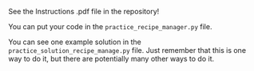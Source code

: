 See the Instructions .pdf file in the repository!

You can put your code in the `practice_recipe_manager.py` file.

You can see one example solution in the `practice_solution_recipe_manage.py` file. Just remember that this is one way to do it, but there are potentially many other ways to do it.